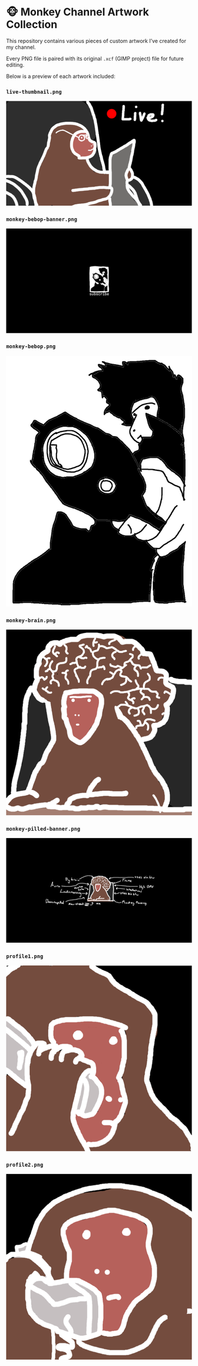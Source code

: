# 🐵 Monkey Channel Artwork Collection

This repository contains various pieces of custom artwork I’ve created for my channel.

Every PNG file is paired with its original `.xcf` (GIMP project) file for future editing.

Below is a preview of each artwork included:

### `live-thumbnail.png`
![live-thumbnail](./live-thumbnail.png)

### `monkey-bebop-banner.png`
![monkey-bebop-banner](./monkey-bebop-banner.png)

### `monkey-bebop.png`
![monkey-bebop](./monkey-bebop.png)

### `monkey-brain.png`
![monkey-brain](./monkey-brain.png)

### `monkey-pilled-banner.png`
![monkey-pilled-banner](./monkey-pilled-banner.png)

### `profile1.png`
![profile1](./profile1.png)

### `profile2.png`
![profile2](./profile2.png)

